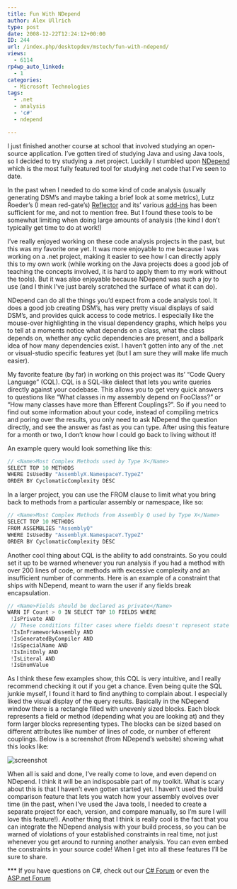 ```yaml
---
title: Fun With NDepend
author: Alex Ullrich
type: post
date: 2008-12-22T12:24:12+00:00
ID: 244
url: /index.php/desktopdev/mstech/fun-with-ndepend/
views:
  - 6114
rp4wp_auto_linked:
  - 1
categories:
  - Microsoft Technologies
tags:
  - .net
  - analysis
  - 'c#'
  - ndepend

---
```

I just finished another course at school that involved studying an open-source application. I&#8217;ve gotten tired of studying Java and using Java tools, so I decided to try studying a .net project. Luckily I stumbled upon [NDepend][1] which is the most fully featured tool for studying .net code that I&#8217;ve seen to date.

In the past when I needed to do some kind of code analysis (usually generating DSM&#8217;s and maybe taking a brief look at some metrics), Lutz Roeder&#8217;s (I mean red-gate&#8217;s) [Reflector][2] and its&#8217; various [add-ins][3] has been sufficient for me, and not to mention free. But I found these tools to be somewhat limiting when doing large amounts of analysis (the kind I don&#8217;t typically get time to do at work!)

I&#8217;ve really enjoyed working on these code analysis projects in the past, but this was my favorite one yet. It was more enjoyable to me because I was working on a .net project, making it easier to see how I can directly apply this to my own work (while working on the Java projects does a good job of teaching the concepts involved, it is hard to apply them to my work without the tools). But it was also enjoyable because NDepend was such a joy to use (and I think I&#8217;ve just barely scratched the surface of what it can do).

NDepend can do all the things you&#8217;d expect from a code analysis tool. It does a good job creating DSM&#8217;s, has very pretty visual displays of said DSM&#8217;s, and provides quick access to code metrics. I especially like the mouse-over highlighting in the visual dependency graphs, which helps you to tell at a moments notice what depends on a class, what the class depends on, whether any cyclic dependencies are present, and a ballpark idea of how many dependencies exist. I haven&#8217;t gotten into any of the .net or visual-studio specific features yet (but I am sure they will make life much easier).

My favorite feature (by far) in working on this project was its&#8217; &#8220;Code Query Language&#8221; (CQL). CQL is a SQL-like dialect that lets you write queries directly against your codebase. This allows you to get very quick answers to questions like &#8220;What classes in my assembly depend on FooClass?&#8221; or &#8220;How many classes have more than <insert arbitrary threshold here> Efferent Couplings?&#8221;. So if you need to find out some information about your code, instead of compiling metrics and poring over the results, you only need to ask NDepend the question directly, and see the answer as fast as you can type. After using this feature for a month or two, I don&#8217;t know how I could go back to living without it!

An example query would look something like this:

```csharp
// <Name>Most Complex Methods used by Type X</Name>
SELECT TOP 10 METHODS 
WHERE IsUsedBy "AssemblyX.NamespaceY.TypeZ" 
ORDER BY CyclomaticComplexity DESC
```

In a larger project, you can use the FROM clause to limit what you bring back to methods from a particular assembly or namespace, like so:

```csharp
// <Name>Most Complex Methods from Assembly Q used by Type X</Name>
SELECT TOP 10 METHODS 
FROM ASSEMBLIES "AssemblyQ"
WHERE IsUsedBy "AssemblyX.NamespaceY.TypeZ" 
ORDER BY CyclomaticComplexity DESC
```

Another cool thing about CQL is the ability to add constraints. So you could set it up to be warned whenever you run analysis if you had a method with over 200 lines of code, or methods with excessive complexity and an insufficient number of comments. Here is an example of a constraint that ships with NDepend, meant to warn the user if any fields break encapsulation.

```csharp
// <Name>Fields should be declared as private</Name>
WARN IF Count > 0 IN SELECT TOP 10 FIELDS WHERE 
 !IsPrivate AND 
 // These conditions filter cases where fields doesn't represent state that should be encapsulated. 
 !IsInFrameworkAssembly AND 
 !IsGeneratedByCompiler AND 
 !IsSpecialName AND 
 !IsInitOnly AND 
 !IsLiteral AND 
 !IsEnumValue
```

As I think these few examples show, this CQL is very intuitive, and I really recommend checking it out if you get a chance. Even being quite the SQL junkie myself, I found it hard to find anything to complain about. I especially liked the visual display of the query results. Basically in the NDepend window there is a rectangle filled with unevenly sized blocks. Each block represents a field or method (depending what you are looking at) and they form larger blocks representing types. The blocks can be sized based on different attributes like number of lines of code, or number of efferent couplings. Below is a screenshot (from NDepend&#8217;s website) showing what this looks like:

![screenshot][4]

When all is said and done, I&#8217;ve really come to love, and even depend on NDepend. I think it will be an indisposable part of my toolkit. What is scary about this is that I haven&#8217;t even gotten started yet. I haven&#8217;t used the build comparison feature that lets you watch how your assembly evolves over time (in the past, when I&#8217;ve used the Java tools, I needed to create a separate project for each, version, and compare manually, so I&#8217;m sure I will love this feature!). Another thing that I think is really cool is the fact that you can integrate the NDepend analysis with your build process, so you can be warned of violations of your established constraints in real time, not just whenever you get around to running another analysis. You can even embed the constraints in your source code! When I get into all these features I&#8217;ll be sure to share.

\*** If you have questions on C#, check out our [C# Forum][5] or even the [ASP.net Forum][6]

 [1]: http://ndepend.com/
 [2]: http://www.red-gate.com/products/reflector/index.htm
 [3]: http://www.codeplex.com/reflectoraddins
 [4]: http://www.ndepend.com/Res/NDependBig08.PNG "CQL Window Screenshot"
 [5]: http://forum.ltd.local/viewforum.php?f=40
 [6]: http://forum.ltd.local/viewforum.php?f=27